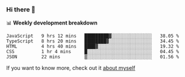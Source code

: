 ### Hi there 👋

<!--
**HondryTravis/HondryTravis** is a ✨ _special_ ✨ repository because its `README.md` (this file) appears on your GitHub profile.

Here are some ideas to get you started:

- 🔭 I’m currently working on ...
- 🌱 I’m currently learning ...
- 👯 I’m looking to collaborate on ...
- 🤔 I’m looking for help with ...
- 💬 Ask me about ...
- 📫 How to reach me: ...
- 😄 Pronouns: ...
- ⚡ Fun fact: ...
-->

<!-- [![travis's github stats](https://github-readme-stats.vercel.app/api?username=HondryTravis)](https://github.com/anuraghazra/github-readme-stats)  -->
<!-- ![travis's github stats](https://github-readme-stats.anuraghazra1.vercel.app/api/top-langs/?username=HondryTravis&theme=nord&layout=compact) -->

📊 **Weekly development breakdown**

<!--START_SECTION:waka-->
```text
JavaScript   9 hrs 12 mins   █████████▓░░░░░░░░░░░░░░░   38.05 % 
TypeScript   8 hrs 20 mins   ████████▓░░░░░░░░░░░░░░░░   34.45 % 
HTML         4 hrs 40 mins   ████▓░░░░░░░░░░░░░░░░░░░░   19.32 % 
CSS          1 hr 4 mins     █░░░░░░░░░░░░░░░░░░░░░░░░   04.45 % 
JSON         22 mins         ▒░░░░░░░░░░░░░░░░░░░░░░░░   01.56 % 
```
<!--END_SECTION:waka-->

If you want to know more, check out it [about myself](https://hondrytravis.github.io/)
